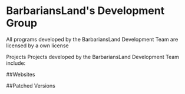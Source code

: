 # BarbariansLand's Development Group
All programs developed by the BarbariansLand Development Team are licensed by a own license

Projects
Projects developed by the BarbariansLand Development Team include:

##Websites

##Patched Versions
